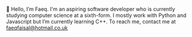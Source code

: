 🖖 Hello, I’m Faeq.
I'm an aspiring software developer who is currently studying computer science at a sixth-form.
I mostly work with Python and Javascript but I’m currently learning C++.
To reach me, contact me at faeqfaisal@hotmail.co.uk

<!---
Faeq-F/Faeq-F is a ✨ special ✨ repository because its `README.md` (this file) appears on your GitHub profile.
You can click the Preview link to take a look at your changes.
--->
